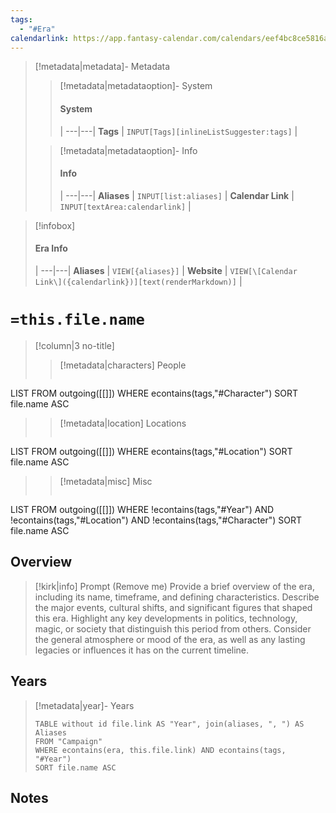 ```yaml
---
tags:
  - "#Era"
calendarlink: https://app.fantasy-calendar.com/calendars/eef4bc8ce5816a8ef752d35b7e4cfd4d
---
```


> [!metadata|metadata]- Metadata 
>> [!metadata|metadataoption]- System
>> #### System
>>  |
>> ---|---|
> **Tags** | `INPUT[Tags][inlineListSuggester:tags]` |
>
>> [!metadata|metadataoption]- Info
>> #### Info
>>  |
>> ---|---|
>> **Aliases** | `INPUT[list:aliases]` |
>> **Calendar Link** |  `INPUT[textArea:calendarlink]` |

> [!infobox]
> #### Era Info
>  |
> ---|---|
> **Aliases** | `VIEW[{aliases}]` |
> **Website** | `VIEW[\[Calendar Link\]({calendarlink})][text(renderMarkdown)]` |

# `=this.file.name`

> [!column|3 no-title]
>> [!metadata|characters] People
>> ```dataview
LIST
FROM outgoing([[]])
WHERE econtains(tags,"#Character")
SORT file.name ASC
>
>> [!metadata|location] Locations
>>  ```dataview
LIST
FROM outgoing([[]])
WHERE econtains(tags,"#Location")
SORT file.name ASC
>
>> [!metadata|misc] Misc
>>  ```dataview
LIST
FROM outgoing([[]])
WHERE !econtains(tags,"#Year") AND !econtains(tags,"#Location") AND !econtains(tags,"#Character")
SORT file.name ASC

## Overview

> [!kirk|info] Prompt (Remove me)
Provide a brief overview of the era, including its name, timeframe, and defining characteristics. Describe the major events, cultural shifts, and significant figures that shaped this era. Highlight any key developments in politics, technology, magic, or society that distinguish this period from others. Consider the general atmosphere or mood of the era, as well as any lasting legacies or influences it has on the current timeline.

## Years

> [!metadata|year]- Years
> ```dataview
> TABLE without id file.link AS "Year", join(aliases, ", ") AS Aliases
> FROM "Campaign"
> WHERE econtains(era, this.file.link) AND econtains(tags, "#Year")
> SORT file.name ASC

## Notes